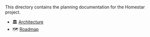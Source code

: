 This directory contains the planning documentation for the Homestar project.

- 🏛️ [Architecture]
- 🗺️ [Roadmap]


<!-- Internal Links -->

<!-- External Links -->

[Architecture]: ./ARCHITECTURE.md
[Roadmap]: ./ROADMAP.md
